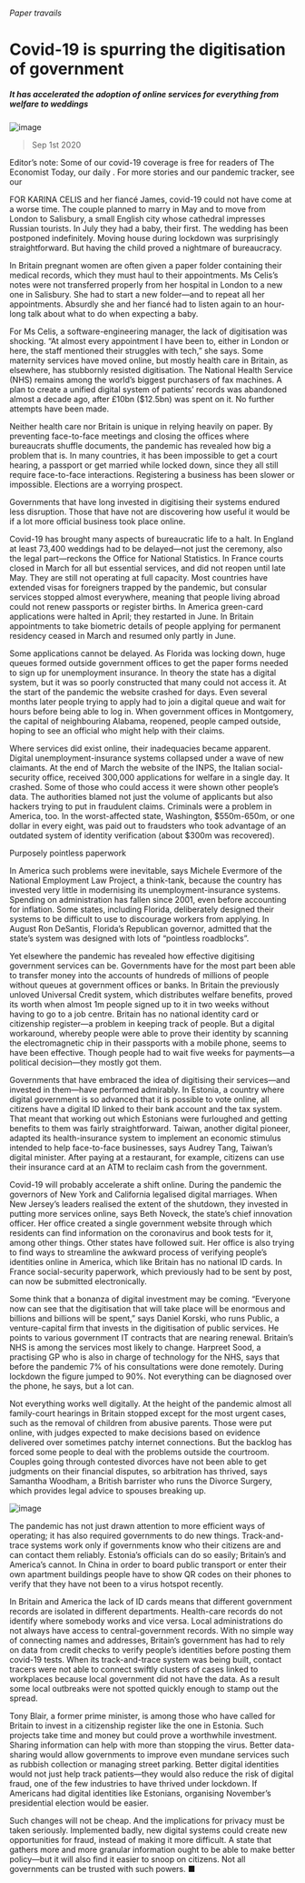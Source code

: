 ###### Paper travails
# Covid-19 is spurring the digitisation of government 
##### It has accelerated the adoption of online services for everything from welfare to weddings 
![image](images/20200905_IRD001.jpg) 
> Sep 1st 2020 
Editor’s note: Some of our covid-19 coverage is free for readers of The Economist Today, our daily . For more stories and our pandemic tracker, see our 
FOR KARINA CELIS and her fiancé James, covid-19 could not have come at a worse time. The couple planned to marry in May and to move from London to Salisbury, a small English city whose cathedral impresses Russian tourists. In July they had a baby, their first. The wedding has been postponed indefinitely. Moving house during lockdown was surprisingly straightforward. But having the child proved a nightmare of bureaucracy.
In Britain pregnant women are often given a paper folder containing their medical records, which they must haul to their appointments. Ms Celis’s notes were not transferred properly from her hospital in London to a new one in Salisbury. She had to start a new folder—and to repeat all her appointments. Absurdly she and her fiancé had to listen again to an hour-long talk about what to do when expecting a baby.

For Ms Celis, a software-engineering manager, the lack of digitisation was shocking. “At almost every appointment I have been to, either in London or here, the staff mentioned their struggles with tech,” she says. Some maternity services have moved online, but mostly health care in Britain, as elsewhere, has stubbornly resisted digitisation. The National Health Service (NHS) remains among the world’s biggest purchasers of fax machines. A plan to create a unified digital system of patients’ records was abandoned almost a decade ago, after £10bn ($12.5bn) was spent on it. No further attempts have been made.
Neither health care nor Britain is unique in relying heavily on paper. By preventing face-to-face meetings and closing the offices where bureaucrats shuffle documents, the pandemic has revealed how big a problem that is. In many countries, it has been impossible to get a court hearing, a passport or get married while locked down, since they all still require face-to-face interactions. Registering a business has been slower or impossible. Elections are a worrying prospect.
Governments that have long invested in digitising their systems endured less disruption. Those that have not are discovering how useful it would be if a lot more official business took place online.
Covid-19 has brought many aspects of bureaucratic life to a halt. In England at least 73,400 weddings had to be delayed—not just the ceremony, also the legal part—reckons the Office for National Statistics. In France courts closed in March for all but essential services, and did not reopen until late May. They are still not operating at full capacity. Most countries have extended visas for foreigners trapped by the pandemic, but consular services stopped almost everywhere, meaning that people living abroad could not renew passports or register births. In America green-card applications were halted in April; they restarted in June. In Britain appointments to take biometric details of people applying for permanent residency ceased in March and resumed only partly in June.
Some applications cannot be delayed. As Florida was locking down, huge queues formed outside government offices to get the paper forms needed to sign up for unemployment insurance. In theory the state has a digital system, but it was so poorly constructed that many could not access it. At the start of the pandemic the website crashed for days. Even several months later people trying to apply had to join a digital queue and wait for hours before being able to log in. When government offices in Montgomery, the capital of neighbouring Alabama, reopened, people camped outside, hoping to see an official who might help with their claims.
Where services did exist online, their inadequacies became apparent. Digital unemployment-insurance systems collapsed under a wave of new claimants. At the end of March the website of the INPS, the Italian social-security office, received 300,000 applications for welfare in a single day. It crashed. Some of those who could access it were shown other people’s data. The authorities blamed not just the volume of applicants but also hackers trying to put in fraudulent claims. Criminals were a problem in America, too. In the worst-affected state, Washington, $550m-650m, or one dollar in every eight, was paid out to fraudsters who took advantage of an outdated system of identity verification (about $300m was recovered).
Purposely pointless paperwork
In America such problems were inevitable, says Michele Evermore of the National Employment Law Project, a think-tank, because the country has invested very little in modernising its unemployment-insurance systems. Spending on administration has fallen since 2001, even before accounting for inflation. Some states, including Florida, deliberately designed their systems to be difficult to use to discourage workers from applying. In August Ron DeSantis, Florida’s Republican governor, admitted that the state’s system was designed with lots of “pointless roadblocks”.
Yet elsewhere the pandemic has revealed how effective digitising government services can be. Governments have for the most part been able to transfer money into the accounts of hundreds of millions of people without queues at government offices or banks. In Britain the previously unloved Universal Credit system, which distributes welfare benefits, proved its worth when almost 1m people signed up to it in two weeks without having to go to a job centre. Britain has no national identity card or citizenship register—a problem in keeping track of people. But a digital workaround, whereby people were able to prove their identity by scanning the electromagnetic chip in their passports with a mobile phone, seems to have been effective. Though people had to wait five weeks for payments—a political decision—they mostly got them.
Governments that have embraced the idea of digitising their services—and invested in them—have performed admirably. In Estonia, a country where digital government is so advanced that it is possible to vote online, all citizens have a digital ID linked to their bank account and the tax system. That meant that working out which Estonians were furloughed and getting benefits to them was fairly straightforward. Taiwan, another digital pioneer, adapted its health-insurance system to implement an economic stimulus intended to help face-to-face businesses, says Audrey Tang, Taiwan’s digital minister. After paying at a restaurant, for example, citizens can use their insurance card at an ATM to reclaim cash from the government.
Covid-19 will probably accelerate a shift online. During the pandemic the governors of New York and California legalised digital marriages. When New Jersey’s leaders realised the extent of the shutdown, they invested in putting more services online, says Beth Noveck, the state’s chief innovation officer. Her office created a single government website through which residents can find information on the coronavirus and book tests for it, among other things. Other states have followed suit. Her office is also trying to find ways to streamline the awkward process of verifying people’s identities online in America, which like Britain has no national ID cards. In France social-security paperwork, which previously had to be sent by post, can now be submitted electronically.
Some think that a bonanza of digital investment may be coming. “Everyone now can see that the digitisation that will take place will be enormous and billions and billions will be spent,” says Daniel Korski, who runs Public, a venture-capital firm that invests in the digitisation of public services. He points to various government IT contracts that are nearing renewal. Britain’s NHS is among the services most likely to change. Harpreet Sood, a practising GP who is also in charge of technology for the NHS, says that before the pandemic 7% of his consultations were done remotely. During lockdown the figure jumped to 90%. Not everything can be diagnosed over the phone, he says, but a lot can.
Not everything works well digitally. At the height of the pandemic almost all family-court hearings in Britain stopped except for the most urgent cases, such as the removal of children from abusive parents. Those were put online, with judges expected to make decisions based on evidence delivered over sometimes patchy internet connections. But the backlog has forced some people to deal with the problems outside the courtroom. Couples going through contested divorces have not been able to get judgments on their financial disputes, so arbitration has thrived, says Samantha Woodham, a British barrister who runs the Divorce Surgery, which provides legal advice to spouses breaking up.
![image](images/20200905_IRD002.jpg) 

The pandemic has not just drawn attention to more efficient ways of operating; it has also required governments to do new things. Track-and-trace systems work only if governments know who their citizens are and can contact them reliably. Estonia’s officials can do so easily; Britain’s and America’s cannot. In China in order to board public transport or enter their own apartment buildings people have to show QR codes on their phones to verify that they have not been to a virus hotspot recently.
In Britain and America the lack of ID cards means that different government records are isolated in different departments. Health-care records do not identify where somebody works and vice versa. Local administrations do not always have access to central-government records. With no simple way of connecting names and addresses, Britain’s government has had to rely on data from credit checks to verify people’s identities before posting them covid-19 tests. When its track-and-trace system was being built, contact tracers were not able to connect swiftly clusters of cases linked to workplaces because local government did not have the data. As a result some local outbreaks were not spotted quickly enough to stamp out the spread.
Tony Blair, a former prime minister, is among those who have called for Britain to invest in a citizenship register like the one in Estonia. Such projects take time and money but could prove a worthwhile investment. Sharing information can help with more than stopping the virus. Better data-sharing would allow governments to improve even mundane services such as rubbish collection or managing street parking. Better digital identities would not just help track patients—they would also reduce the risk of digital fraud, one of the few industries to have thrived under lockdown. If Americans had digital identities like Estonians, organising November’s presidential election would be easier.
Such changes will not be cheap. And the implications for privacy must be taken seriously. Implemented badly, new digital systems could create new opportunities for fraud, instead of making it more difficult. A state that gathers more and more granular information ought to be able to make better policy—but it will also find it easier to snoop on citizens. Not all governments can be trusted with such powers. ■
